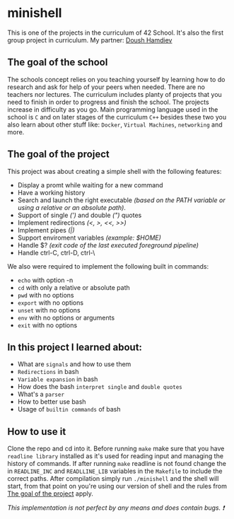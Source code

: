 # minishell
This is one of the projects in the curriculum of 42 School. It's also the first group project in curriculum. My partner: [Doush Hamdiev](https://github.com/FelixBrgm)

## The goal of the school
The schools concept relies on you teaching yourself by learning how to do research and ask for help of your peers when needed. There are no teachers nor lectures. The curriculum includes planty of projects that you need to finish in order to progress and finish the school. The projects increase in difficulty as you go. Main programming language used in the school is `C` and on later stages of the curriculum `C++` besides these two you also learn about other stuff like: `Docker`, `Virtual Machines`, `networking` and more.

## The goal of the project
This project was about creating a simple shell with the following features:
 - Display a promt while waiting for a new command
 - Have a working history
 - Search and launch the right executable *(based on the PATH variable or using a
   relative or an absolute path)*.
 - Support of single *(')* and double *(")* quotes
 - Implement redirections *(<, >, <<, >>)*
 - Implement pipes *(|)*
 - Support enviroment variables *(example: $HOME)*
 - Handle $? *(exit code of the last executed foreground pipeline)*
 - Handle ctrl-C, ctrl-D, ctrl-\
 
We also were required to implement the following built in commands:
 - `echo` with option -n
 - `cd` with only a relative or absolute path
 - `pwd` with no options
 - `export` with no options
 - `unset` with no options
 - `env` with no options or arguments
 - `exit` with no options

## In this project I learned about:
 - What are `signals` and how to use them
 - `Redirections` in bash
 - `Variable expansion` in bash
 - How does the bash `interpret single` and `double quotes`
 - What's a `parser`
 - How to better use bash
 - Usage of `builtin commands` of bash

## How to use it
Clone the repo and cd into it. Before running `make` make sure that you have `readline library` installed as it's used for reading input and managing the history of commands. If after running `make` readline is not found change the in `READLINE_INC` and `READLLINE_LIB` variables in the `Makefile` to include the correct paths. After compilation simply run `./minishell` and the shell will start, from that point on you're using our version of shell and the rules from [The goal of the project](https://github.com/felixbrgm/minishell#the-goal-of-the-project) apply.

_This implementation is not perfect by any means and does contain bugs. ❗_

